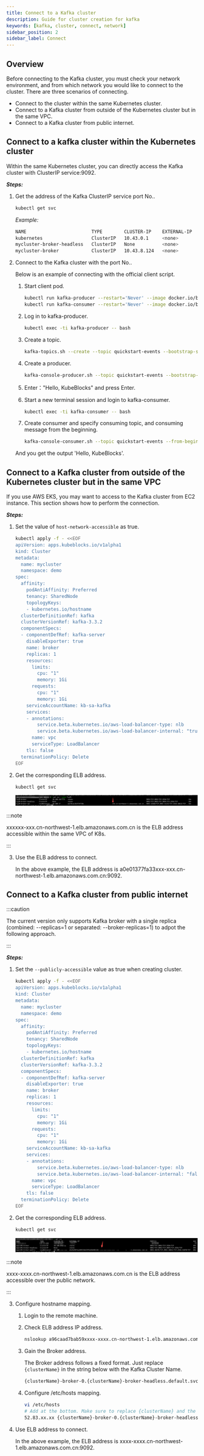 ```yaml
---
title: Connect to a Kafka cluster 
description: Guide for cluster creation for kafka
keywords: [kafka, cluster, connect, network]
sidebar_position: 2
sidebar_label: Connect
---
```


## Overview

Before connecting to the Kafka cluster, you must check your network environment, and from which network you would like to connect to the cluster.
There are three scenarios of connecting.

* Connect to the cluster within the same Kubernetes cluster.
* Connect to a Kafka cluster from outside of the Kubernetes cluster but in the same VPC.
* Connect to a Kafka cluster from public internet.

## Connect to a kafka cluster within the Kubernetes cluster

Within the same Kubernetes cluster, you can directly access the Kafka cluster with ClusterIP service:9092.

***Steps:***

1. Get the address of the Kafka ClusterIP service port No..

   ```bash
   kubectl get svc 
   ```

   *Example:*

   ```bash
   NAME                        TYPE        CLUSTER-IP    EXTERNAL-IP   PORT(S)                               AGE
   kubernetes                  ClusterIP   10.43.0.1     <none>        443/TCP                               9d
   mycluster-broker-headless   ClusterIP   None          <none>        9092/TCP,9093/TCP,9094/TCP,5556/TCP   7d16h
   mycluster-broker            ClusterIP   10.43.8.124   <none>        9093/TCP,9092/TCP,5556/TCP            7d16h
   ```

2. Connect to the Kafka cluster with the port No..

   Below is an example of connecting with the official client script.

   1. Start client pod.

       ```bash
       kubectl run kafka-producer --restart='Never' --image docker.io/bitnami/kafka:3.3.2-debian-11-r54 --command -- sleep infinity
       kubectl run kafka-consumer --restart='Never' --image docker.io/bitnami/kafka:3.3.2-debian-11-r54 --command -- sleep infinity
       ```

   2. Log in to kafka-producer.

       ```bash
       kubectl exec -ti kafka-producer -- bash
       ```

   3. Create a topic.

       ```bash
       kafka-topics.sh --create --topic quickstart-events --bootstrap-server xxx-broker:9092
       ```

   4. Create a producer.

       ```bash
       kafka-console-producer.sh --topic quickstart-events --bootstrap-server xxx-broker:9092 
       ```

   5. Enter："Hello, KubeBlocks" and press Enter.

   6. Start a new terminal session and login to kafka-consumer.

       ```bash
       kubectl exec -ti kafka-consumer -- bash
       ```

   7. Create consumer and specify consuming topic, and consuming message from the beginning.

       ```bash
       kafka-console-consumer.sh --topic quickstart-events --from-beginning --bootstrap-server xxx-broker:9092
       ```

   And you get the output 'Hello, KubeBlocks'.

## Connect to a Kafka cluster from outside of the Kubernetes cluster but in the same VPC

If you use AWS EKS, you may want to access to the Kafka cluster from EC2 instance. This section shows how to perform the connection.

***Steps:***

1. Set the value of `host-network-accessible` as true.

    ```bash
    kubectl apply -f - <<EOF
    apiVersion: apps.kubeblocks.io/v1alpha1
    kind: Cluster
    metadata:
      name: mycluster
      namespace: demo
    spec:
      affinity:
        podAntiAffinity: Preferred
        tenancy: SharedNode
        topologyKeys:
        - kubernetes.io/hostname
      clusterDefinitionRef: kafka
      clusterVersionRef: kafka-3.3.2
      componentSpecs:
      - componentDefRef: kafka-server
        disableExporter: true
        name: broker
        replicas: 1
        resources:
          limits:
            cpu: "1"
            memory: 1Gi
          requests:
            cpu: "1"
            memory: 1Gi
        serviceAccountName: kb-sa-kafka
        services:
        - annotations: 
            service.beta.kubernetes.io/aws-load-balancer-type: nlb
            service.beta.kubernetes.io/aws-load-balancer-internal: "true"
          name: vpc
          serviceType: LoadBalancer
        tls: false
      terminationPolicy: Delete
    EOF
    ```

2. Get the corresponding ELB address.

   ```bash
   kubectl get svc 
   ```

   ![gain elb address](./../../../img/connect-to-kafka-cluster-gain-elb-address.png)

  :::note

  xxxxxx-xxx.cn-northwest-1.elb.amazonaws.com.cn is the ELB address accessible within the same VPC of K8s.

  :::

3. Use the ELB address to connect.

    In the above example, the ELB address is a0e01377fa33xxx-xxx.cn-northwest-1.elb.amazonaws.com.cn:9092.

## Connect to a Kafka cluster from public internet

:::caution

The current version only supports Kafka broker with a single replica (combined: --replicas=1 or separated: --broker-replicas=1) to adpot the following approach.

:::

***Steps:***

1. Set the `--publicly-accessible` value as true when creating cluster.

    ```bash
    kubectl apply -f - <<EOF
    apiVersion: apps.kubeblocks.io/v1alpha1
    kind: Cluster
    metadata:
      name: mycluster
      namespace: demo
    spec:
      affinity:
        podAntiAffinity: Preferred
        tenancy: SharedNode
        topologyKeys:
        - kubernetes.io/hostname
      clusterDefinitionRef: kafka
      clusterVersionRef: kafka-3.3.2
      componentSpecs:
      - componentDefRef: kafka-server
        disableExporter: true
        name: broker
        replicas: 1
        resources:
          limits:
            cpu: "1"
            memory: 1Gi
          requests:
            cpu: "1"
            memory: 1Gi
        serviceAccountName: kb-sa-kafka
        services:
        - annotations: 
            service.beta.kubernetes.io/aws-load-balancer-type: nlb
            service.beta.kubernetes.io/aws-load-balancer-internal: "false"
          name: vpc
          serviceType: LoadBalancer
        tls: false
      terminationPolicy: Delete
    EOF
    ```

2. Get the corresponding ELB address.

   ```bash
   kubectl get svc
   ```

   ![gain ELB address cross vpc](./../../../img/kafka-connect-cross-vpc.png)

  :::note

  xxxx-xxxx.cn-northwest-1.elb.amazonaws.com.cn is the ELB address accessible over the public network.

  :::

3. Configure hostname mapping.

   1. Login to the remote machine.
   2. Check ELB address IP address.

      ```bash
      nslookup a96caad7bab59xxxx-xxxx.cn-northwest-1.elb.amazonaws.com.cn
      ```

   3. Gain the Broker address.

      The Broker address follows a fixed format. Just replace `{clusterName}` in the string below with the Kafka Cluster Name.

      ```bash
      {clusterName}-broker-0.{clusterName}-broker-headless.default.svc
      ```

   4. Configure /etc/hosts mapping.

       ```bash
       vi /etc/hosts
       # Add at the bottom. Make sure to replace {clusterName} and the IP address with the actual values:
       52.83.xx.xx {clusterName}-broker-0.{clusterName}-broker-headless.default.svc
       ```

4. Use ELB address to connect.

    In the above example, the ELB address is xxxx-xxxx.cn-northwest-1.elb.amazonaws.com.cn:9092.
